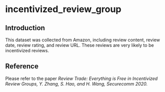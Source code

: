 # incentivized_review_group

## Introduction
This dataset was collected from Amazon, including review content, review date, review rating, and review URL. These reviews are very likely to be incentivized reviews.

## Reference 
Please refer to the paper 
  *Review Trade: Everything is Free in Incentivized Review Groups, Y. Zhang, S. Hao, and H. Wang, Securecomm 2020.*
